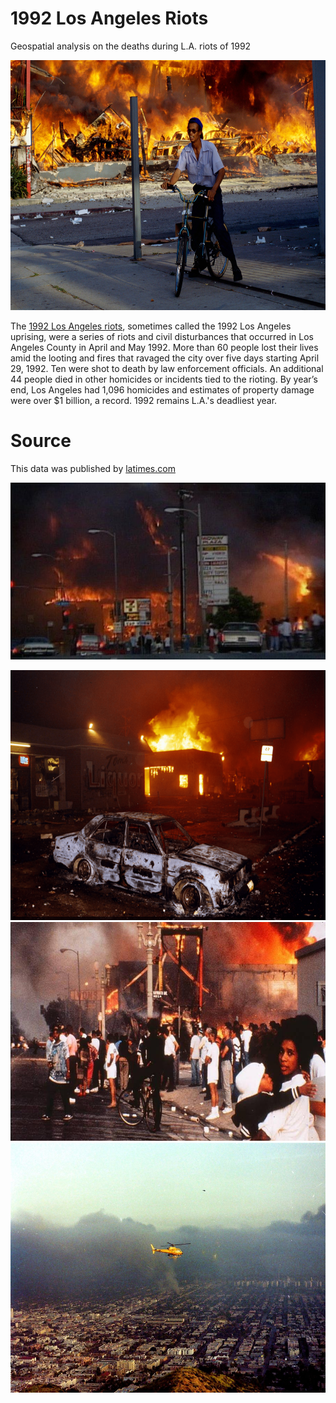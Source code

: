# 1992 Los Angeles Riots
Geospatial analysis on the deaths during L.A. riots of 1992

<img src="https://github.com/UjwalKandi/1992-L.A.-Riots/blob/27ffdc7e37e455cfbf89dfa08e913fa452f02e36/images/1_Cx2jjmIZODRRl7PYoRJ71g.jpeg" alt="la riots" width="600" height="400">

The [1992 Los Angeles riots](https://en.wikipedia.org/wiki/1992_Los_Angeles_riots), sometimes called the 1992 Los Angeles uprising, were a series of riots and civil disturbances that occurred in Los Angeles County in April and May 1992. More than 60 people lost their lives amid the looting and fires that ravaged the city over five days starting April 29, 1992. Ten were shot to death by law enforcement officials. An additional 44 people died in other homicides or incidents tied to the rioting. By year’s end, Los Angeles had 1,096 homicides and estimates of property damage were over $1 billion, a record. 1992 remains L.A.'s deadliest year.

# Source 
This data was published by [latimes.com](https://spreadsheets.latimes.com/la-riots-deaths/)

![](https://github.com/UjwalKandi/1992-L.A.-Riots/blob/27ffdc7e37e455cfbf89dfa08e913fa452f02e36/images/_54559033_jex_1135277_de27-1.jpg)

<img src="https://github.com/UjwalKandi/1992-L.A.-Riots/blob/27ffdc7e37e455cfbf89dfa08e913fa452f02e36/images/The-skeleton-of-a-burned-car-sits-at-the-intersection-of-Normandie-and-Florence.-LA-Times.png" alt="la riots" width="600" height="400">

<img src="https://github.com/UjwalKandi/1992-L.A.-Riots/blob/27ffdc7e37e455cfbf89dfa08e913fa452f02e36/images/fires-during-the-rodney-king-riots.jpg" alt="la riots" width="600" height="350">

<img src="https://github.com/UjwalKandi/1992-L.A.-Riots/blob/27ffdc7e37e455cfbf89dfa08e913fa452f02e36/images/helicopter_la.jpg" alt="la riots" width="600" height="400">
